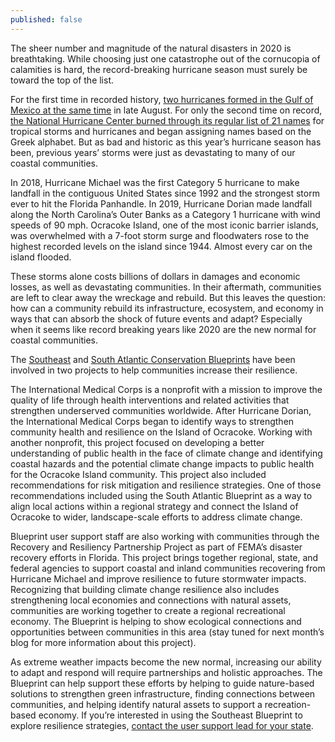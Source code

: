 ```yaml
---
published: false
---
```

The sheer number and magnitude of the natural disasters in 2020 is breathtaking. While choosing just one catastrophe out of the cornucopia of calamities is hard, the record-breaking hurricane season must surely be toward the top of the list.

For the first time in recorded history, [two hurricanes formed in the Gulf of Mexico at the same time](https://www.floridatoday.com/story/weather/hurricanes/2020/08/21/storm-track-florida-2-hurricanes-forecasted-gulf-mexico-same-time-fujiwhara-effect/3406752001/) in late August. For only the second time on record, [the National Hurricane Center burned through its regular list of 21 names](https://www.washingtonpost.com/weather/2020/09/23/atlantic-hurricanes-record-2020/) for tropical storms and hurricanes and began assigning names based on the Greek alphabet. But as bad and historic as this year’s hurricane season has been, previous years’ storms were just as devastating to many of our coastal communities.  

In 2018, Hurricane Michael was the first Category 5 hurricane to make landfall in the contiguous United States since 1992 and the strongest storm ever to hit the Florida Panhandle. In 2019, Hurricane Dorian made landfall along the North Carolina’s Outer Banks as a Category 1 hurricane with wind speeds of 90 mph. Ocracoke Island, one of the most iconic barrier islands, was overwhelmed with a 7-foot storm surge and floodwaters rose to the highest recorded levels on the island since 1944. Almost every car on the island flooded.

These storms alone costs billions of dollars in damages and economic losses, as well as devastating communities. In their aftermath, communities are left to clear away the wreckage and rebuild. But this leaves the question: how can a community rebuild its infrastructure, ecosystem, and economy in ways that can absorb the shock of future events and adapt? Especially when it seems like record breaking years like 2020 are the new normal for coastal communities. 

The [Southeast](../blueprint) and [South Atlantic Conservation Blueprints](http://southatlanticlcc.org/blueprint) have been involved in two projects to help communities increase their resilience. 

The International Medical Corps is a nonprofit with a mission to improve the quality of life through health interventions and related activities that strengthen underserved communities worldwide. After Hurricane Dorian, the International Medical Corps began to identify ways to strengthen community health and resilience on the Island of Ocracoke. Working with another nonprofit, this project focused on developing a better understanding of public health in the face of climate change and identifying coastal hazards and the potential climate change impacts to public health for the Ocracoke Island community. This project also included recommendations for risk mitigation and resilience strategies. One of those recommendations included using the South Atlantic Blueprint as a way to align local actions within a regional strategy and connect the Island of Ocracoke to wider, landscape-scale efforts to address climate change.  

Blueprint user support staff are also working with communities through the Recovery and Resiliency Partnership Project as part of FEMA’s disaster recovery efforts in Florida. This project brings together regional, state, and federal agencies to support coastal and inland communities recovering from Hurricane Michael and improve resilience to future stormwater impacts. Recognizing that building climate change resilience also includes strengthening local economies and connections with natural assets, communities are working together to create a regional recreational economy. The Blueprint is helping to show ecological connections and opportunities between communities in this area (stay tuned for next month’s blog for more information about this project). 

As extreme weather impacts become the new normal, increasing our ability to adapt and respond will require partnerships and holistic approaches. The Blueprint can help support these efforts by helping to guide nature-based solutions to strengthen green infrastructure, finding connections between communities, and helping identify natural assets to support a recreation-based economy. If you’re interested in using the Southeast Blueprint to explore resilience strategies, [contact the user support lead for your state](../contact). 
